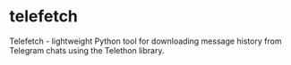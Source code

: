 # telefetch
Telefetch - lightweight Python tool for downloading message history from Telegram chats using the Telethon library. 
